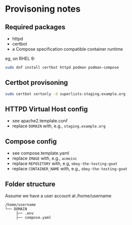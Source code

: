 # Provisoning notes

## Required packages

- httpd
- certbot
- a Compose specification compatible container runtime

eg, on RHEL 9:

```sh
sudo dnf install certbot httpd podman podman-compose
```

## Certbot provisoning

```sh
sudo certbot certonly -d superlists-staging.example.org
```

## HTTPD Virtual Host config

- see apache2.template.conf
- replace `DOMAIN` with, e.g., `staging.example.org`

## Compose config

- see compose.template.yaml
- replace `IMAGE` with, e.g., `acmeinc`
- replace `REPOSITORY` with, e.g, `obey-the-testing-goat`
- replace `CONTAINER_NAME` with, e.g., `obey-the-testing-goat`

## Folder structure

Assume we have a user account at /home/username

```text
/home/username
└── DOMAIN
     ├── .env
     ├── compose.yaml
```
